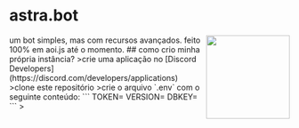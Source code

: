 # astra.bot
<img src="https://cdn.discordapp.com/emojis/1375100907074752604.webp" width="150px" align="right">
um bot simples, mas com recursos avançados.
feito 100% em aoi.js até o momento.
## como crio minha própria instância?
>crie uma aplicação no [Discord Developers](https://discord.com/developers/applications)
>clone este repositório
>crie o arquivo `.env` com o seguinte conteúdo:
```
TOKEN=<token do seu bot>
VERSION=<versão do seu bot>
DBKEY=<chave de 32 caractéres>
```
>
